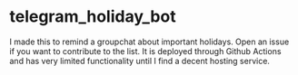 # telegram_holiday_bot
I made this to remind a groupchat about important holidays. Open an issue if you want to contribute to the list.
It is deployed through Github Actions and has very limited functionality until I find a decent hosting service.